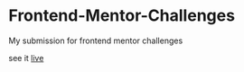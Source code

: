 # Frontend-Mentor-Challenges

My submission for frontend mentor challenges

see it [live](https://suspicious-hawking-2c506e.netlify.app/)
